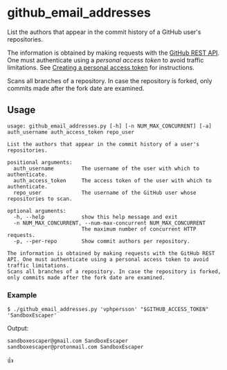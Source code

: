 # github_email_addresses

List the authors that appear in the commit history of a GitHub user's repositories.

The information is obtained by making requests with the [GitHub REST API](https://docs.github.com/en/rest). One must authenticate using a _personal access token_ to avoid traffic limitations. See [Creating a personal access token](https://docs.github.com/en/github/authenticating-to-github/creating-a-personal-access-token) for instructions.

Scans all branches of a repository. In case the repository is forked, only commits made after the fork date are examined.

## Usage

```
usage: github_email_addresses.py [-h] [-n NUM_MAX_CONCURRENT] [-a] auth_username auth_access_token repo_user

List the authors that appear in the commit history of a user's repositories.

positional arguments:
  auth_username         The username of the user with which to authenticate.
  auth_access_token     The access token of the user with which to authenticate.
  repo_user             The username of the GitHub user whose repositories to scan.

optional arguments:
  -h, --help            show this help message and exit
  -n NUM_MAX_CONCURRENT, --num-max-concurrent NUM_MAX_CONCURRENT
                        The maximum number of concurrent HTTP requests.
  -p, --per-repo        Show commit authors per repository.

The information is obtained by making requests with the GitHub REST API. One must authenticate using a personal access token to avoid traffic limitations.
Scans all branches of a repository. In case the repository is forked, only commits made after the fork date are examined.
```

### Example

```shell
$ ./github_email_addresses.py 'vphpersson' "$GITHUB_ACCESS_TOKEN" 'SandboxEscaper'
```

Output:
```
sandboxescaper@gmail.com SandboxEscaper
sandboxescaper@protonmail.com SandboxEscaper
```

:thumbsup:
